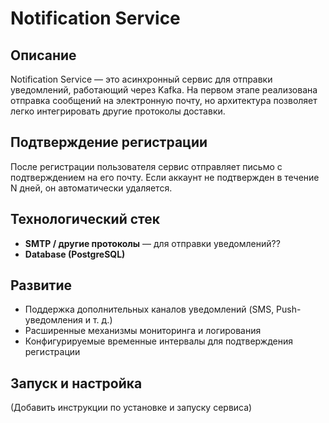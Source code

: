 # Notification Service

## Описание

Notification Service — это асинхронный сервис для отправки уведомлений, работающий через Kafka. На первом этапе реализована отправка сообщений на электронную почту, но архитектура позволяет легко интегрировать другие протоколы доставки.

## Подтверждение регистрации

После регистрации пользователя сервис отправляет письмо с подтверждением на его почту. Если аккаунт не подтвержден в течение N дней, он автоматически удаляется.

## Технологический стек

- **SMTP / другие протоколы** — для отправки уведомлений??
- **Database (PostgreSQL)** 

## Развитие

- Поддержка дополнительных каналов уведомлений (SMS, Push-уведомления и т. д.)
- Расширенные механизмы мониторинга и логирования
- Конфигурируемые временные интервалы для подтверждения регистрации

## Запуск и настройка

(Добавить инструкции по установке и запуску сервиса)

